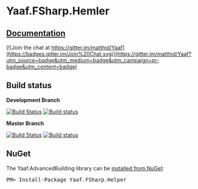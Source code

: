 Yaaf.FSharp.Hemler
===================
## [Documentation](https://matthid.github.io/Yaaf.FSharp.Helper)

[![Join the chat at https://gitter.im/matthid/Yaaf](https://badges.gitter.im/Join%20Chat.svg)](https://gitter.im/matthid/Yaaf?utm_source=badge&utm_medium=badge&utm_campaign=pr-badge&utm_content=badge)

## Build status

**Development Branch**

[![Build Status](https://travis-ci.org/matthid/Yaaf.FSharp.Helper.svg?branch=develop)](https://travis-ci.org/matthid/Yaaf.FSharp.Helper)
[![Build status](https://ci.appveyor.com/api/projects/status/8yc353qgmwokx0ai/branch/develop?svg=true)](https://ci.appveyor.com/project/matthid/yaaf-fsharp-helper/branch/develop)

**Master Branch**

[![Build Status](https://travis-ci.org/matthid/Yaaf.FSharp.Helper.svg?branch=master)](https://travis-ci.org/matthid/Yaaf.FSharp.Helper)
[![Build status](https://ci.appveyor.com/api/projects/status/8yc353qgmwokx0ai/branch/master?svg=true)](https://ci.appveyor.com/project/matthid/yaaf-fsharp-helper/branch/master)

## NuGet

<div class="row">
  <div class="span1"></div>
  <div class="span6">
    <div class="well well-small" id="nuget">
      The Yaaf.AdvancedBuilding library can be <a href="https://nuget.org/packages/Yaaf.FSharp.Helper">installed from NuGet</a>:
      <pre>PM> Install-Package Yaaf.FSharp.Helper</pre>
    </div>
  </div>
  <div class="span1"></div>
</div>
